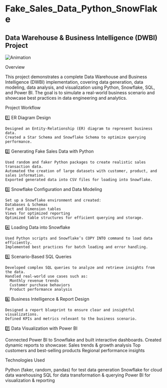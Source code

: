 # Fake_Sales_Data_Python_SnowFlake
## Data Warehouse & Business Intelligence (DWBI) Project

![Animation](https://github.com/user-attachments/assets/80d10d76-d517-4560-a788-d39116d38485)


  Overview
  
  This project demonstrates a complete Data Warehouse and Business Intelligence (DWBI) implementation, covering data generation, data modeling, data
  analysis, and visualization using Python, Snowflake, SQL, and Power BI. The goal is to simulate a real-world business scenario and showcase best 
  practices in data engineering and analytics.

Project Workflow

  1️⃣ ER Diagram Design
  
    Designed an Entity-Relationship (ER) diagram to represent business data.
    Created a Star Schema and Snowflake Schema to optimize querying performance.

  2️⃣ Generating Fake Sales Data with Python
  
    Used random and faker Python packages to create realistic sales transaction data.
    Automated the creation of large datasets with customer, product, and sales information.
    Exported generated data into CSV files for loading into Snowflake.

  3️⃣ Snowflake Configuration and Data Modeling
  
    Set up a Snowflake environment and created:
    Databases & Schemas
    Fact and Dimension tables
    Views for optimized reporting
    Optimized table structures for efficient querying and storage.

  4️⃣ Loading Data into Snowflake
  
    Used Python scripts and Snowflake’s COPY INTO command to load data efficiently.
    Implemented best practices for batch loading and error handling.

  5️⃣ Scenario-Based SQL Queries
  
    Developed complex SQL queries to analyze and retrieve insights from the data.
    Handled real-world use cases such as:
      Monthly revenue trends
      Customer purchase behaviors
      Product performance analysis

  6️⃣ Business Intelligence & Report Design
  
    Designed a report blueprint to ensure clear and insightful visualizations.
    Defined KPIs and metrics relevant to the business scenario.

7️⃣ Data Visualization with Power BI

  Connected Power BI to Snowflake and built interactive dashboards.
  Created dynamic reports to showcase:
    Sales trends & growth analysis
    Top customers and best-selling products
    Regional performance insights

Technologies Used

  Python (faker, random, pandas) for test data generation
  Snowflake for cloud data warehousing
  SQL for data transformation & querying
  Power BI for visualization & reporting
